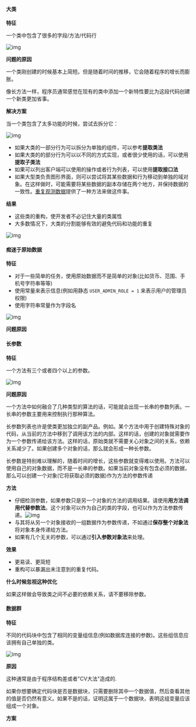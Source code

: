 #### 大类

**特征**

一个类中包含了很多的字段/方法/代码行

![img](https://sourcemaking.com/images/refactoring-illustrations/2x/large-class-1.png)

**问题的原因**

一个类刚创建的时候基本上简短。但是随着时间的推移，它会随着程序的增长而膨胀。

像长方法一样，程序员通常感觉在现有的类中添加一个新特性要比为这段代码创建一个新类更加省事。

**解决方案**

当一个类包含了太多功能的时候，尝试去拆分它：

![img](https://sourcemaking.com/images/refactoring-illustrations/2x/large-class-2.png)

* 如果大类的一部分行为可以拆分为单独的组件，可以参考**提取类法**
* 如果大类的的部分行为可以以不同的方式实现，或者很少使用的话，可以使用**提取子类法**
* 如果可以列出客户端可以使用的操作或者行为列表，可以使用**提取接口法**
* 如果大型类负责图形界面，则可以尝试将其某些数据和行为移动到单独的域对象。在这样做时，可能需要将某些数据的副本存储在两个地方，并保持数据的一致性。[重复观测数据](https://sourcemaking.com/refactoring/duplicate-observed-data)提供了一种方法来做这件事。

**结果**

* 这些类的重构，使开发者不必记住大量的类属性
* 大多数情况下，大类的分割能够有效的避免代码和功能的重复

![img](https://sourcemaking.com/images/refactoring-illustrations/2x/large-class-3.png)

#### 痴迷于原始数据

**特征**

* 对于一些简单的任务，使用原始数据而不是简单的对象(比如货币、范围、手机号字符串等等)
* 使用常量来表示信息(例如用静态 `USER_ADMIN_ROLE = 1` 来表示用户的管理员权限)
* 使用字符串常量作为字段名

![img](https://sourcemaking.com/images/refactoring-illustrations/2x/primitive-obsession-1.png)

**问题原因**





#### 长参数

**特征**

一个方法有三个或者四个以上的参数。

![img](https://sourcemaking.com/images/refactoring-illustrations/2x/long-parameter-list-1.png)

**问题原因**

一个方法中如何融合了几种类型的算法的话，可能就会出现一长串的参数列表。一长串的参数主要用来控制执行那种算法。

长参数列表也许是使类更加独立的副产品。例如。某个方法中用于创建特殊对象的代码，从当前的方法中移到了调用该方法的内部。这样的话，创建的对象就需要作为一个参数传递给该方法。这样的话，原始类就不需要关心对象之间的关系，依赖关系减少了。如果创建多个对象的话，那么就会形成一种长参数。

长参数是特别难以理解的，随着时间的增长，这些参数就变得难以使用。方法可以使用自己的对象数据，而不是一长串的参数。如果当前对象没有包含必须的数据，那么可以创建一个对象(它将获取必须的数据)作为方法的参数传递

**方法**

* 仔细检测参数，如果参数只是另一个对象的方法的调用结果。请使用**用方法调用代替参数法**。这个对象可以作为自己的类的字段，也可以作为方法参数传递。![img](https://sourcemaking.com/images/refactoring-illustrations/2x/long-parameter-list-2.png)
* 与其将从另一个对象接收的一组数据作为参数传递，不如通过**保存整个对象法**将对象本身传递给方法。
* 如果有几个无关的参数，可以通过**引入参数对象法**来处理。

**效果**

* 更易读、更简短
* 重构可以暴漏出未注意到的重复代码。

**什么时候忽视这种优化**

如果这样做会导致类之间不必要的依赖关系，请不要移除参数。

#### 数据群

**特征**

不同的代码块中包含了相同的变量组信息(例如数据库连接的参数)。这些组信息应该拥有自己单独的类。

![img](https://sourcemaking.com/images/refactoring-illustrations/data-clumps-1.png)

**原因**

这种通常是由于程序结构差或者"CV大法"造成的.

如果你想要确定代码块是否是数据块，只需要删除其中一个数据值，然后查看其他的值是否仍然有意义。如果不是的话，证明这属于一个数据块，表明这组变量应该组成一个对象。

**方案**